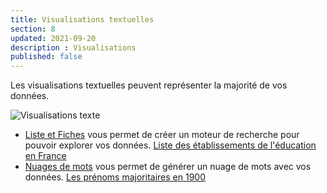 ```yaml
---
title: Visualisations textuelles
section: 8
updated: 2021-09-20
description : Visualisations
published: false
---
```


Les visualisations textuelles peuvent représenter la majorité de vos données.

![Visualisations texte](./images/user-guide/visu-text.jpg)

* [Liste et Fiches](./user-guide/liste-fiches) vous permet de créer un moteur de recherche pour pouvoir explorer vos données. [Liste des établissements de l'éducation en France](https://opendata.koumoul.com/reuses/liste-des-etablissements-de-l'education-en-france)
* [Nuages de mots](./user-guide/word-cloud) vous permet de générer un nuage de mots avec vos données. [Les prénoms majoritaires en 1900](https://opendata.koumoul.com/reuses/prenom-par-annee)
